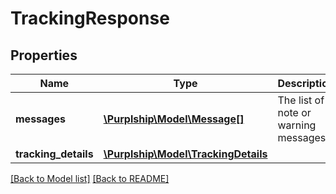 # TrackingResponse

## Properties
Name | Type | Description | Notes
------------ | ------------- | ------------- | -------------
**messages** | [**\Purplship\Model\Message[]**](Message.md) | The list of note or warning messages | [optional] 
**tracking_details** | [**\Purplship\Model\TrackingDetails**](TrackingDetails.md) |  | [optional] 

[[Back to Model list]](../README.md#documentation-for-models) [[Back to README]](../README.md)


